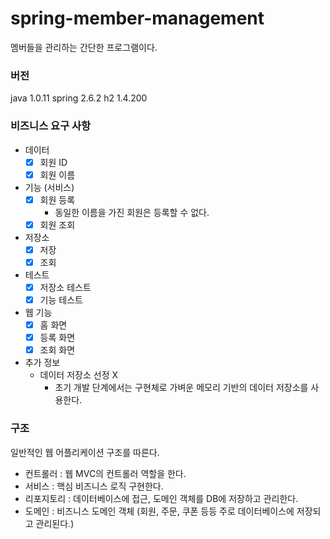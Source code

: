 # spring-member-management

멤버들을 관리하는 간단한 프로그램이다.
### 버전
java 1.0.11
spring 2.6.2
h2 1.4.200


### 비즈니스 요구 사항

- 데이터
    - [X]  회원 ID
    - [X]  회원 이름
- 기능 (서비스)
    - [X] 회원 등록
        - 동일한 이름을 가진 회원은 등록할 수 없다.
    - [X] 회원 조회
- 저장소
  - [X] 저장
  - [X] 조회
- 테스트
  - [X] 저장소 테스트
  - [X] 기능 테스트
- 웹 기능
  - [X] 홈 화면
  - [X] 등록 화면
  - [X] 조회 화면
- 추가 정보
   - 데이터 저장소 선정 X
       - 초기 개발 단계에서는 구현체로 가벼운 메모리 기반의 데이터 저장소를 사용한다.

### 구조

일반적인 웹 어플리케이션 구조를 따른다.

- 컨트롤러 : 웹 MVC의 컨트롤러 역할을 한다.
- 서비스 : 핵심 비즈니스 로직 구현한다.
- 리포지토리 : 데이터베이스에 접근, 도메인 객체를 DB에 저장하고 관리한다.
- 도메인 : 비즈니스 도메인 객체 (회원, 주문, 쿠폰 등등 주로 데이터베이스에 저장되고 관리된다.)
